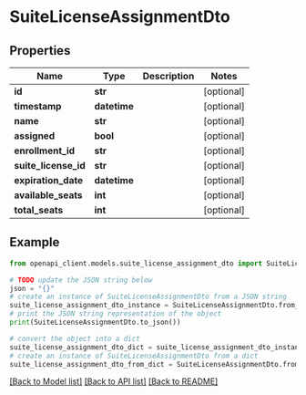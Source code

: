 # SuiteLicenseAssignmentDto


## Properties

Name | Type | Description | Notes
------------ | ------------- | ------------- | -------------
**id** | **str** |  | [optional] 
**timestamp** | **datetime** |  | [optional] 
**name** | **str** |  | [optional] 
**assigned** | **bool** |  | [optional] 
**enrollment_id** | **str** |  | [optional] 
**suite_license_id** | **str** |  | [optional] 
**expiration_date** | **datetime** |  | [optional] 
**available_seats** | **int** |  | [optional] 
**total_seats** | **int** |  | [optional] 

## Example

```python
from openapi_client.models.suite_license_assignment_dto import SuiteLicenseAssignmentDto

# TODO update the JSON string below
json = "{}"
# create an instance of SuiteLicenseAssignmentDto from a JSON string
suite_license_assignment_dto_instance = SuiteLicenseAssignmentDto.from_json(json)
# print the JSON string representation of the object
print(SuiteLicenseAssignmentDto.to_json())

# convert the object into a dict
suite_license_assignment_dto_dict = suite_license_assignment_dto_instance.to_dict()
# create an instance of SuiteLicenseAssignmentDto from a dict
suite_license_assignment_dto_from_dict = SuiteLicenseAssignmentDto.from_dict(suite_license_assignment_dto_dict)
```
[[Back to Model list]](../README.md#documentation-for-models) [[Back to API list]](../README.md#documentation-for-api-endpoints) [[Back to README]](../README.md)


